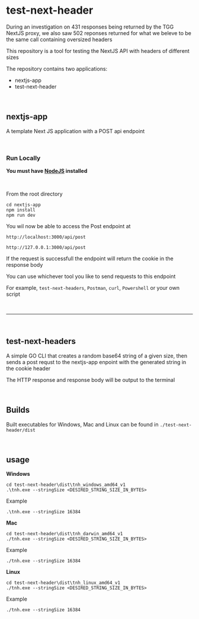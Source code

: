 # test-next-header

During an investigation on 431 responses being returned by the TGG NextJS proxy, we also saw 502 reponses returned for what we beleve to be the same call containing oversized headers

This repository is a tool for testing the NextJS API with headers of different sizes

The repository contains two applications:
- nextjs-app
- test-next-header

<br>

## nextjs-app
A template Next JS application with a POST api endpoint

<br>

### Run Locally
**You must have [NodeJS](https://nodejs.org) installed**

<br>

From the root directory
```
cd nextjs-app
npm install
npm run dev
```

You wil now be able to access the Post endpoint at
```
http://localhost:3000/api/post
```
```
http://127.0.0.1:3000/api/post
```

If the request is successfull the endpoint will return the cookie in the response body

You can use whichever tool you like to send requests to this endpoint

For example, `test-next-headers`, `Postman`, `curl`, `Powershell` or your own script

<br>

---

<br>

## test-next-headers
A simple GO CLI that creates a random base64 string of a given size, then sends a post requst to the nextjs-app enpoint with the generated string in the cookie header

The HTTP response and response body will be output to the terminal

<br>

## Builds

Built executables for Windows, Mac and Linux can be found in `./test-next-header/dist`

<br>

## usage
**Windows**
```
cd test-next-header\dist\tnh_windows_amd64_v1
.\tnh.exe --stringSize <DESIRED_STRING_SIZE_IN_BYTES>
```
Example
```
.\tnh.exe --stringSize 16384
```

**Mac**
```
cd test-next-header\dist\tnh_darwin_amd64_v1
./tnh.exe --stringSize <DESIRED_STRING_SIZE_IN_BYTES>
```
Example
```
./tnh.exe --stringSize 16384
```

**Linux**
```
cd test-next-header\dist\tnh_linux_amd64_v1
./tnh.exe --stringSize <DESIRED_STRING_SIZE_IN_BYTES>
```
Example
```
./tnh.exe --stringSize 16384
```